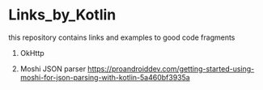 # Links_by_Kotlin
this repository contains links and examples to good code fragments

1) OkHttp 

2) Moshi JSON parser
https://proandroiddev.com/getting-started-using-moshi-for-json-parsing-with-kotlin-5a460bf3935a
